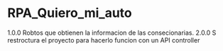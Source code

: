 # RPA_Quiero_mi_auto
1.0.0 Robtos que obtienen la informacion de las consecionarias.
2.0.0 S restroctura el proyecto para hacerlo funcion con un API controller